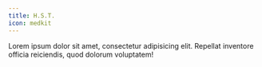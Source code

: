 ```yaml
---
title: H.S.T.
icon: medkit
---
```


Lorem ipsum dolor sit amet, consectetur adipisicing elit.
Repellat inventore officia reiciendis, quod dolorum voluptatem!